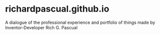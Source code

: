 richardpascual.github.io
=======================

A dialogue of the professional experience and portfolio of things made by Inventor-Developer Rich G. Pascual
